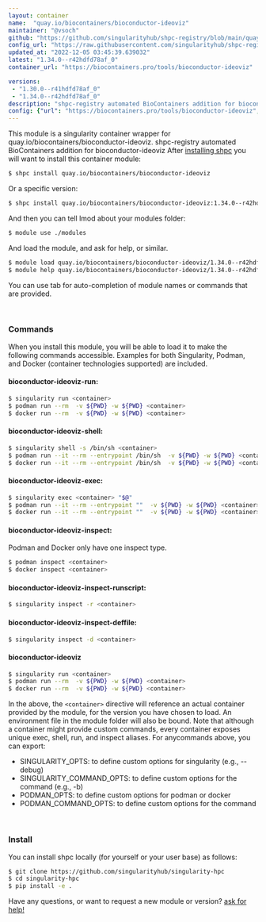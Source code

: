 ```yaml
---
layout: container
name:  "quay.io/biocontainers/bioconductor-ideoviz"
maintainer: "@vsoch"
github: "https://github.com/singularityhub/shpc-registry/blob/main/quay.io/biocontainers/bioconductor-ideoviz/container.yaml"
config_url: "https://raw.githubusercontent.com/singularityhub/shpc-registry/main/quay.io/biocontainers/bioconductor-ideoviz/container.yaml"
updated_at: "2022-12-05 03:45:39.639032"
latest: "1.34.0--r42hdfd78af_0"
container_url: "https://biocontainers.pro/tools/bioconductor-ideoviz"

versions:
 - "1.30.0--r41hdfd78af_0"
 - "1.34.0--r42hdfd78af_0"
description: "shpc-registry automated BioContainers addition for bioconductor-ideoviz"
config: {"url": "https://biocontainers.pro/tools/bioconductor-ideoviz", "maintainer": "@vsoch", "description": "shpc-registry automated BioContainers addition for bioconductor-ideoviz", "latest": {"1.34.0--r42hdfd78af_0": "sha256:1e55116f1adffc033c304bb209c3ae1f63b9492f1eaf102562adfdf6ceb62c9a"}, "tags": {"1.30.0--r41hdfd78af_0": "sha256:8a4191e209e9599e085f7628e226eaa9f045fdf7b80ecb1882de5c23cf3dd77b", "1.34.0--r42hdfd78af_0": "sha256:1e55116f1adffc033c304bb209c3ae1f63b9492f1eaf102562adfdf6ceb62c9a"}, "docker": "quay.io/biocontainers/bioconductor-ideoviz"}
---
```


This module is a singularity container wrapper for quay.io/biocontainers/bioconductor-ideoviz.
shpc-registry automated BioContainers addition for bioconductor-ideoviz
After [installing shpc](#install) you will want to install this container module:


```bash
$ shpc install quay.io/biocontainers/bioconductor-ideoviz
```

Or a specific version:

```bash
$ shpc install quay.io/biocontainers/bioconductor-ideoviz:1.34.0--r42hdfd78af_0
```

And then you can tell lmod about your modules folder:

```bash
$ module use ./modules
```

And load the module, and ask for help, or similar.

```bash
$ module load quay.io/biocontainers/bioconductor-ideoviz/1.34.0--r42hdfd78af_0
$ module help quay.io/biocontainers/bioconductor-ideoviz/1.34.0--r42hdfd78af_0
```

You can use tab for auto-completion of module names or commands that are provided.

<br>

### Commands

When you install this module, you will be able to load it to make the following commands accessible.
Examples for both Singularity, Podman, and Docker (container technologies supported) are included.

#### bioconductor-ideoviz-run:

```bash
$ singularity run <container>
$ podman run --rm  -v ${PWD} -w ${PWD} <container>
$ docker run --rm  -v ${PWD} -w ${PWD} <container>
```

#### bioconductor-ideoviz-shell:

```bash
$ singularity shell -s /bin/sh <container>
$ podman run --it --rm --entrypoint /bin/sh  -v ${PWD} -w ${PWD} <container>
$ docker run --it --rm --entrypoint /bin/sh  -v ${PWD} -w ${PWD} <container>
```

#### bioconductor-ideoviz-exec:

```bash
$ singularity exec <container> "$@"
$ podman run --it --rm --entrypoint ""  -v ${PWD} -w ${PWD} <container> "$@"
$ docker run --it --rm --entrypoint ""  -v ${PWD} -w ${PWD} <container> "$@"
```

#### bioconductor-ideoviz-inspect:

Podman and Docker only have one inspect type.

```bash
$ podman inspect <container>
$ docker inspect <container>
```

#### bioconductor-ideoviz-inspect-runscript:

```bash
$ singularity inspect -r <container>
```

#### bioconductor-ideoviz-inspect-deffile:

```bash
$ singularity inspect -d <container>
```



#### bioconductor-ideoviz

```bash
$ singularity run <container>
$ podman run --rm  -v ${PWD} -w ${PWD} <container>
$ docker run --rm  -v ${PWD} -w ${PWD} <container>
```


In the above, the `<container>` directive will reference an actual container provided
by the module, for the version you have chosen to load. An environment file in the
module folder will also be bound. Note that although a container
might provide custom commands, every container exposes unique exec, shell, run, and
inspect aliases. For anycommands above, you can export:

 - SINGULARITY_OPTS: to define custom options for singularity (e.g., --debug)
 - SINGULARITY_COMMAND_OPTS: to define custom options for the command (e.g., -b)
 - PODMAN_OPTS: to define custom options for podman or docker
 - PODMAN_COMMAND_OPTS: to define custom options for the command

<br>

### Install

You can install shpc locally (for yourself or your user base) as follows:

```bash
$ git clone https://github.com/singularityhub/singularity-hpc
$ cd singularity-hpc
$ pip install -e .
```

Have any questions, or want to request a new module or version? [ask for help!](https://github.com/singularityhub/singularity-hpc/issues)